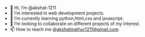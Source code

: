 - 👋 Hi, I’m @akshat-1211
- 👀 I’m interested in web development projects.
- 🌱 I’m currently learning python,html,css and javascript.
- 💞️ I’m looking to collaborate on different projects of my interest.
- 📫 How to reach me @akshatmathur1211@gmail.com

<!---
akshat-1211/akshat-1211 is a ✨ special ✨ repository because its `README.md` (this file) appears on your GitHub profile.
You can click the Preview link to take a look at your changes.
--->
